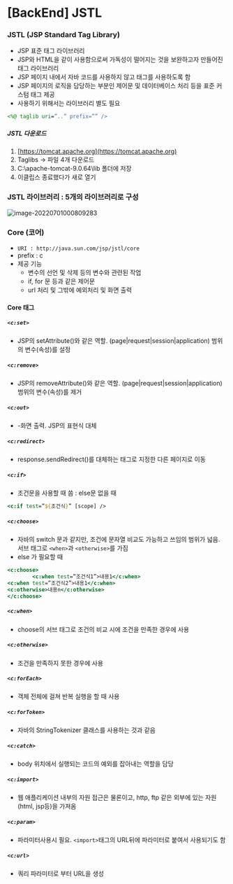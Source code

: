 

# [BackEnd] JSTL





### JSTL (JSP Standard Tag Library)

- JSP 표준 태그 라이브러리
- JSP와 HTML을 같이 사용함으로써 가독성이 떨어지는 것을 보완하고자 만들어진 태그 라이브러리
- JSP 페이지 내에서 자바 코드를 사용하지 않고 태그를 사용하도록 함
- JSP 페이지의 로직을 담당하는 부분인 제어문 및 데이터베이스 처리 등을 표준 커스텀 태그 제공
- 사용하기 위해서는 라이브러리 별도 필요

```jsp
<%@ taglib uri=”..” prefix=”” />
```



##### JSTL 다운로드

1. [https://tomcat.apache.org](https://tomcat.apache.org)
2. Taglibs -> 파일 4개 다운로드 
3. C:\apache-tomcat-9.0.64\lib 폴더에 저장
4. 이클립스 종료했다가 새로 열기



### JSTL 라이브러리 : 5개의 라이브러리로 구성

![image-20220701000809283](BackEnd_JSTL.assets/image-20220701000809283.png)

### Core (코어)

- ``URI : http://java.sun.com/jsp/jstl/core``
- prefix : c
- 제공 기능
  - 변수의 선언 및 삭제 등의 변수와 관련된 작업
  - if, for 문 등과 같은 제어문
  - url 처리 및 그밖에 예외처리 및 화면 출력

#### Core 태그 

##### ``<c:set>``

- JSP의 setAttribute()와 같은 역할. (page|request|session|application) 범위의 변수(속성)를 설정

##### ``<c:remove> ``

- JSP의 removeAttribute()와 같은 역할. (page|request|session|application) 범위의 변수(속성)를 제거

#####  ``<c:out> ``

- -화면 출력. JSP의 표현식 대체

#####  ``<c:redirect> ``

- response.sendRedirect()를 대체하는 태그로 지정한 다른 페이지로 이동

##### ``<c:if>``

- 조건문을 사용할 때 씀 : else문 없을 때

```jsp
<c:if test=”${조건식}” [scope] />
```



##### ``<c:choose>``

- 자바의 switch 문과 같지만, 조건에 문자열 비교도 가능하고 쓰임의 범위가 넓음. 서브 태그로 ``<when>``과 ``<otherwise>``를 가짐 
- else 가 필요할 때

```jsp
<c:choose>
		<c:when test=”조건식1”>내용1</c:when>
<c:when test=”조건식2”>내용1</c:when>
<c:otherwise>내용n</c:otherwise>
</c:choose>
```



##### ``<c:when>``

- choose의 서브 태그로 조건의 비교 시에  조건을 만족한 경우에 사용

##### ``<c:otherwise>``

- 조건을 만족하지 못한 경우에 사용

#####  ``<c:forEach> ``

- 객체 전체에 걸쳐 반복 실행을 할 때 사용

#####  ``<c:forToken> ``

- 자바의 StringTokenizer 클래스를 사용하는 것과 같음

##### ``<c:catch>``

- body 위치에서 실행되는 코드의 예외를 잡아내는 역할을 담당

#####  ``<c:import> ``

- 웹 애플리케이션 내부의 자원 접근은 물론이고, http, ftp 같은 외부에 있는 자원(html, jsp등)을 가져옴

#####  ``<c:param> ``

- 파라미터사용시 필요. ``<import>``태그의 URL뒤에 파라미터로 붙여서 사용되기도 함 

#####  ``<c:url> ``

- 쿼리 파라미터로 부터 URL을 생성

